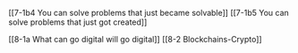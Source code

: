 [[7-1b4 You can solve problems that just became solvable]]
[[7-1b5 You can solve problems that just got created]]

[[8-1a What can go digital will go digital]]
[[8-2 Blockchains-Crypto]]